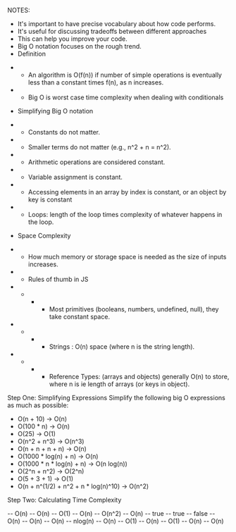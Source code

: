 NOTES: 

* It's important to have precise vocabulary about how code performs.
* It's useful for discussing tradeoffs between different approaches
* This can help you improve your code.
* Big O notation focuses on the rough trend.
* Definition

- - An algorithm is O(f(n)) if number of simple operations is eventually less than a constant times f(n), as n increases.
- - Big O is worst case time complexity when dealing with conditionals

* Simplifying Big O notation
- - Constants do not matter.
- - Smaller terms do not matter (e.g., n^2 + n = n^2).
- - Arithmetic operations are considered constant.
- - Variable assignment is constant.
- - Accessing elements in an array by index is constant, or an object by key is constant
- - Loops: length of the loop times complexity of whatever happens in the loop.


* Space Complexity
- - How much memory or storage space is needed as the size of inputs increases.
- - Rules of thumb in JS
- - - - Most primitives (booleans, numbers, undefined, null), they take constant space.
- - - - Strings : O(n) space (where n is the string length).
- - - - Reference Types: (arrays and objects) generally O(n) to store, where n is ie length of arrays (or keys in object).


Step One: Simplifying Expressions
Simplify the following big O expressions as much as possible:

- O(n + 10) -> O(n)
- O(100 * n) -> O(n)
- O(25) -> O(1)
- O(n^2 + n^3) -> O(n^3)
- O(n + n + n + n) -> O(n)
- O(1000 * log(n) + n) -> O(n)
- O(1000 * n * log(n) + n) -> O(n log(n))
- O(2^n + n^2) -> O(2^n)
- O(5 + 3 + 1) -> O(1)
- O(n + n^(1/2) + n^2 + n * log(n)^10) -> O(n^2)


Step Two: Calculating Time Complexity

-- O(n)
-- O(n)
-- O(1)
-- O(n)
-- O(n^2)
-- O(n)
-- true
-- true
-- false
-- O(n)
-- O(n)
-- O(n)
-- nlog(n)
-- O(n)
-- O(1)
-- O(n)
-- O(1)
-- O(n)
-- O(n)
